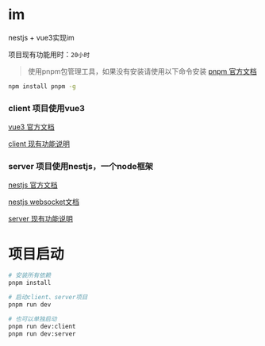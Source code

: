 # im
nestjs + vue3实现im

项目现有功能用时：`20小时`

>使用pnpm包管理工具，如果没有安装请使用以下命令安装
[pnpm 官方文档](https://pnpm.io/zh/motivation)
```bash
npm install pnpm -g
```

### client 项目使用vue3

[vue3 官方文档](https://v3.cn.vuejs.org/guide/installation.html)

[client 现有功能说明](./packages/client/README.md)

### server 项目使用nestjs，一个node框架

[nestjs 官方文档](https://docs.nestjs.cn/)

[nestjs websocket文档](https://docs.nestjs.cn/8/websockets)

[server 现有功能说明](./packages/server/README.md)

# 项目启动
```bash
# 安装所有依赖
pnpm install

# 启动client、server项目
pnpm run dev

# 也可以单独启动
pnpm run dev:client
pnpm run dev:server
```